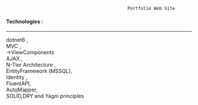 
                                                  Portfolio Web Site 
  <h4>Technologies :</h4>
<hr>
dotnet6 ,<br>
MVC ,<br>
 ->ViewComponents<br>
AJAX ,<br>
N-Tier Architecture ,<br>
EntityFramework (MSSQL),<br>
Identity ,<br>
FluentAPI,<br>
AutoMapper,<br>
SOLİD,DRY and Yagni principles <br>

